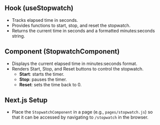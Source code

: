 ## Hook (useStopwatch)

- Tracks elapsed time in seconds.
- Provides functions to start, stop, and reset the stopwatch.
- Returns the current time in seconds and a formatted minutes:seconds string.

## Component (StopwatchComponent)

- Displays the current elapsed time in minutes:seconds format.
- Renders Start, Stop, and Reset buttons to control the stopwatch.
  - **Start**: starts the timer.
  - **Stop**: pauses the timer.
  - **Reset**: sets the time back to 0.

## Next.js Setup

- Place the `StopwatchComponent` in a page (e.g., `pages/stopwatch.js`) so that it can be accessed by navigating to `/stopwatch` in the browser.

